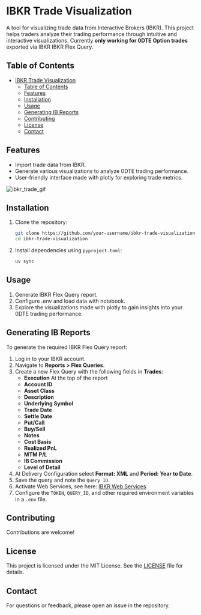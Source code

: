 # IBKR Trade Visualization

A tool for visualizing trade data from Interactive Brokers (IBKR). This project helps traders analyze their trading performance through intuitive and interactive visualizations. Currently **only working for 0DTE Option trades** exported via IBKR IBKR Flex Query.

## Table of Contents
- [IBKR Trade Visualization](#ibkr-trade-visualization)
  - [Table of Contents](#table-of-contents)
  - [Features](#features)
  - [Installation](#installation)
  - [Usage](#usage)
  - [Generating IB Reports](#generating-ib-reports)
  - [Contributing](#contributing)
  - [License](#license)
  - [Contact](#contact)

## Features

- Import trade data from IBKR.
- Generate various visualizations to analyze 0DTE trading performance.
- User-friendly interface made with plotly for exploring trade metrics.

![ibkr_trade_gif](https://github.com/user-attachments/assets/d860927f-395f-49e9-a93a-8b9b9e379531)

## Installation

1. Clone the repository:
   ```bash
   git clone https://github.com/your-username/ibkr-trade-visualization.git
   cd ibkr-trade-visualization
   ```

2. Install dependencies using `pyproject.toml`:
   ```bash
   uv sync
   ```

## Usage

1. Generate IBKR Flex Query report.
2. Configure .env and load data with notebook.
3. Explore the visualizations made with plotly to gain insights into your 0DTE trading performance.

## Generating IB Reports

To generate the required IBKR Flex Query report:

1. Log in to your IBKR account.
2. Navigate to **Reports > Flex Queries**.
3. Create a new Flex Query with the following fields in **Trades**:
   - **Execution** At the top of the report
   - **Account ID**
   - **Asset Class**
   - **Description** 
   - **Underlying Symbol**
   - **Trade Date**
   - **Settle Date**
   - **Put/Call**
   - **Buy/Sell**
   - **Notes**
   - **Cost Basis**
   - **Realized PnL**
   - **MTM P/L**
   - **IB Commission**
   - **Level of Detail**
4. At Delivery Configuration select **Format: XML** and **Period: Year to Date**.
5. Save the query and note the `Query ID`.
6. Activate Web Services, see here: [IBKR Web Services](https://www.ibkrguides.com/clientportal/performanceandstatements/flex-web-service.htm).
7. Configure the `TOKEN`, `QUERY_ID`, and other required environment variables in a `.env` file.

## Contributing

Contributions are welcome! 

## License

This project is licensed under the MIT License. See the [LICENSE](LICENSE) file for details.

## Contact

For questions or feedback, please open an issue in the repository.
